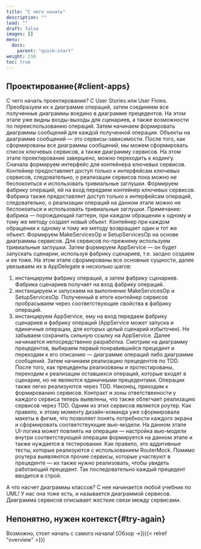 ```yaml
---
title: "С чего начать"
description: ""
lead: ""
draft: false
images: []
menu:
  docs:
    parent: "quick-start"
weight: 210
toc: true
---
```


## Проектирование{#client-apps}

С чего начать проектирование? С User Stories или User Flows. Преобразуем их к диаграмме операций, затем соединяем все полученные диаграммы воедино в диаграмме прецедентов. На этом этапе уже видны входы-выходы для сценариев, а также возможности по переиспользованию операций.
Затем начинаем формировать диаграммы сообщений для каждой полученной операции. Объекты на диаграмме сообщений — это сервисы-зависимости. После того, как сформированы все диаграммы сообщений, мы можем сформировать список ключевых сервисов, а также диаграмму сервисов. На этом этапе проектирование завершено,  можно переходить к кодингу.
Сначала формируем интерфейс для контейнера ключевых сервисов. Контейнер предоставляет доступ только к интерфейсам ключевых сервисов, следовательно, о реализации сервисов пока можно не беспокоиться и использовать тривиальные заглушки.
Формируем фабрику операций, ей на вход передаем контейнер ключевых сервисов. Фабрика также предоставляет доступ только к интерфейсам операций, следовательно, о реализации операций на данном этапе можно не беспокоиться и использовать тривиальные заглушки.
Примечание: фабрика — порождающий паттерн, при каждом обращении к одному и тому же методу создает новый объект. Контейнер при каждом обращении  к одному и тому же методу возвращает один и тот же объект.
Формируем MakeServicesOp и SetupServicesOp на основе диаграммы сервисов. Для сервисов по-прежнему используем тривиальные заглушки. Затем формируем AppService — он будет запускать сценарии, используя фабрику сценариев, т.е. заодно создаем и ее тоже. На этом этапе сформированы все основные сущности, далее увязываем их в AppDelegate в несколько шагов:
1. инстанцируем фабрику операций, а затем фабрику сценариев. Фабрика сценариев получает на вход фабрику операций.
2. инстанцируем и запускаем на выполнение MakeServicesOp и SetupServicesOp. Полученный в итоге контейнер сервисов пробрасываем через соответствующие свойства в фабрику операций.
3. инстанцируем AppService, ему на вход передаем фабрику сценариев и фабрику операций (AppService может запуска и единичные операции, для которых целый сценарий избыточен). Не забываем сохранить сильную ссылку на AppService.
Далее начинается непосредственно разработка. Смотрим на диаграмму прецедентов, выбираем первый понравившийся прецедент и переходим к его описанию — диаграмме операций либо диаграмме сообщений. Затем начинаем реализацию прецедентов по TDD. После того, как прецеденты реализованы и протестированы, переходим к реализации оставшихся операций, которые входят в сценарии, но не являются единичными прецедентами. Операции также легко реализуются через TDD. Наконец, приходим к формированию сервисов.
Контракт и зоны ответственности у каждого сервиса теперь выявлены, что также облегчает реализацию сервисов через TDD. Одним из этих сервисов является роутер.  Как правило, к этому моменту дизайн-команда уже сформировала макеты в фигме, что позволяет понять потребности каждого экрана и сформировать соответствующие вью-модели. На данном этапе UI-логика может повлиять на операции — настройка вью-модели внутри соответствующей операции формируется на данном этапе и также нуждается в тестировании. Как правило, это аддитивные тесты, которые реализуются с использованием RouterMock. Помимо роутера выявляются прочие сервисы, которые участвуют в прецеденте — их также нужно реализовать, чтобы увидеть работающий прецедент. Так последовательно каждый прецедент вводится в строй.

А что насчет диаграммы классов? С нее начинается любой учебник по UML!  У нас она тоже есть, и называется диаграммой сервисов. Диаграмма сервисов описывает жесткие связи между сервисами.

## Непонятно, нужен контекст{#try-again}

Возможно, стоит начать с самого начала! [Обзор →]({{< relref "overview" >}})
